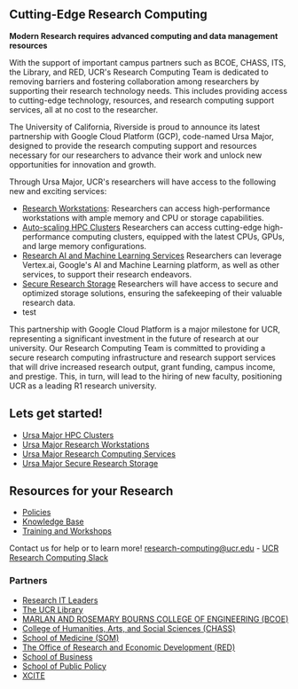 ## Cutting-Edge Research Computing ##

**Modern Research requires advanced computing and data management resources** 

With the support of important campus partners such as BCOE, CHASS, ITS, the Library, and RED, UCR's Research Computing Team is dedicated to removing barriers and fostering collaboration among researchers by supporting their research technology needs. This includes providing access to cutting-edge technology, resources, and research computing support services, all at no cost to the researcher.

The University of California, Riverside is proud to announce its latest partnership with Google Cloud Platform (GCP), code-named Ursa Major, designed to provide the research computing support and resources necessary for our researchers to advance their work and unlock new opportunities for innovation and growth.

Through Ursa Major, UCR's researchers will have access to the following new and exciting services:

* [Research Workstations](Knowledge_Base/Ursa_Major_Research_Workstations.md): Researchers can access high-performance workstations with ample memory and CPU or storage capabilities.
* [Auto-scaling HPC Clusters](Knowledge_Base/Ursa_Major_HPC_Clusters.md) Researchers can access cutting-edge high-performance computing clusters, equipped with the latest CPUs, GPUs, and large memory configurations.
* [Research AI and Machine Learning Services](Knowledge_Base/Ursa_Major_Research_Services.md) Researchers can leverage Vertex.ai, Google's AI and Machine Learning platform, as well as other services, to support their research endeavors.
* [Secure Research Storage](Knowledge_Base/Ursa_Major_Research_Storage.md) Researchers will have access to secure and optimized storage solutions, ensuring the safekeeping of their valuable research data.
* test

This partnership with Google Cloud Platform is a major milestone for UCR, representing a significant investment in the future of research at our university. Our Research Computing Team is committed to providing a secure research computing infrastructure and research support services that will drive increased research output, grant funding, campus income, and prestige. This, in turn, will lead to the hiring of new faculty, positioning UCR as a leading R1 research university.

## Lets get started! ##

* [Ursa Major HPC Clusters](Knowledge_Base/Ursa_Major_HPC_Clusters.md)
* [Ursa Major Research Workstations](Knowledge_Base/Ursa_Major_Research_Workstations.md)
* [Ursa Major Research Computing Services](Knowledge_Base/Ursa_Major_Research_Services.md)
* [Ursa Major Secure Research Storage](Knowledge_Base/Ursa_Major_Research_Storage.md)

## Resources for your Research ##

* [Policies](Knowledge_Base/Ursa_Major_Policy.md)
* [Knowledge Base](Knowledge_Base)
* [Training and Workshops](Knowledge_Base/README.md#Training_and_Workshops)

Contact us for help or to learn more!
[research-computing@ucr.edu](mailto:research-computing@ucr.edu) - [UCR Research Computing Slack](https://ucr-research-compute.slack.com/)


### Partners
* [Research IT Leaders](Knowledge_Base/Research_IT_Leaders)
* [The UCR Library](https://library.ucr.edu/)
* [MARLAN AND ROSEMARY BOURNS COLLEGE OF ENGINEERING (BCOE)](https://www.engr.ucr.edu/)
* [College of Humanities, Arts, and Social Sciences (CHASS)](https://chass.ucr.edu/)
* [School of Medicine (SOM)](https://medschool.ucr.edu/)
* [The Office of Research and Economic Development (RED)](https://research.ucr.edu/)
* [School of Business](https://business.ucr.edu/)
* [School of Public Policy](https://spp.ucr.edu/)
* [XCITE](https://xcite.ucr.edu/)


